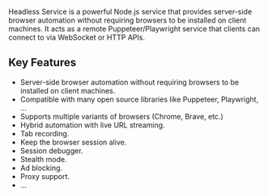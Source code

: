 Headless Service is a powerful Node.js service that provides server-side browser automation without requiring browsers to be installed on client machines.
It acts as a remote Puppeteer/Playwright service that clients can connect to via WebSocket or HTTP APIs.

## Key Features

- Server-side browser automation without requiring browsers to be installed on client machines.
- Compatible with many open source libraries like Puppeteer, Playwright, ...
- Supports multiple variants of browsers (Chrome, Brave, etc.)
- Hybrid automation with live URL streaming.
- Tab recording.
- Keep the browser session alive.
- Session debugger.
- Stealth mode.
- Ad blocking.
- Proxy support.
- ...